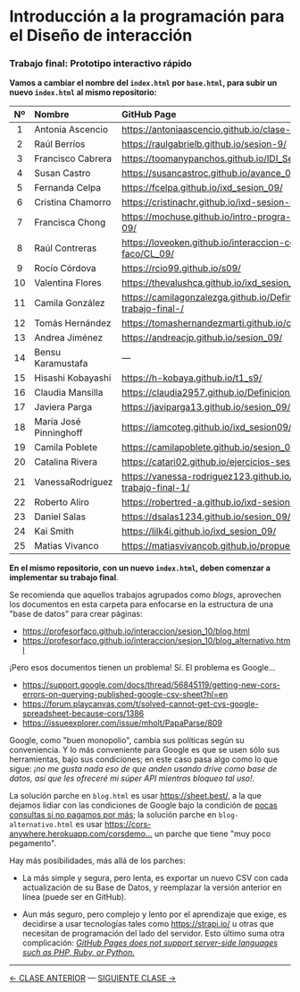 # Introducción a la programación para el Diseño de interacción

### Trabajo final: Prototipo interactivo rápido

**Vamos a cambiar el nombre del `index.html` por `base.html`, para subir un nuevo `index.html` al mismo repositorio:**

| Nº  | Nombre         |   GitHub Page                               |   Repo GitHub                        |
|:---:|:---------------|:--------------------------------------------|:-------------------------------------|
| 1 | Antonia Ascencio | https://antoniaascencio.github.io/clase-9-/ | https://github.com/antoniaascencio/clase-9-/ |
| 2 | Raúl Berríos |  https://raulgabrielb.github.io/sesion-9/ | https://github.com/raulgabrielb/sesion-9/ |
| 3 | Francisco Cabrera | https://toomanypanchos.github.io/IDI_Sesion_09/ | https://github.com/toomanypanchos/IDI_Sesion_09/ |
| 4 | Susan Castro | https://susancastroc.github.io/avance_01/ | https://github.com/susancastroc/avance_01/ |
| 5 | Fernanda Celpa | https://fcelpa.github.io/ixd_sesion_09/ | https://github.com/fcelpa/ixd_sesion_09/ |
| 6 | Cristina Chamorro | https://cristinachr.github.io/ixd-sesion-09/ | https://github.com/cristinachr/ixd-sesion-09/ |
| 7 | Francisca Chong | https://mochuse.github.io/intro-progra-dis-int-09/ | https://github.com/mochuse/intro-progra-dis-int-09/ |
| 8 | Raúl Contreras | https://loveoken.github.io/interaccion-con-faco/CL_09/ | https://github.com/LoveOken/interaccion-con-faco/tree/main/CL_09 |
| 9 | Rocío Córdova | https://rcio99.github.io/s09/ | https://github.com/rcio99/s09/ | 
| 10 | Valentina Flores | https://thevalushca.github.io/ixd_sesion_9/ | https://github.com/thevalushca/ixd_sesion_9/ |
| 11 | Camila González | https://camilagonzalezga.github.io/Definicion-trabajo-final-/ | https://github.com/camilagonzalezga/Definicion-trabajo-final-/ |
| 12 | Tomás Hernández | https://tomashernandezmarti.github.io/clase-09/ | https://github.com/tomashernandezmarti/clase-09/ |
| 13 | Andrea Jiménez | https://andreacjp.github.io/sesion_09/ | https://github.com/andreacjp/sesion_09/ |
| 14 | Bensu Karamustafa | — | — |
| 15 | Hisashi Kobayashi | https://h-kobaya.github.io/t1_s9/ | https://github.com/h-kobaya/t1_s9/ |
| 16 | Claudia Mansilla | https://claudia2957.github.io/Definicion/ | https://github.com/claudia2957/Definicion/ |
| 17 | Javiera Parga | https://javiparga13.github.io/sesion_09/ | https://github.com/javiparga13/sesion_09/ |
| 18 | María José Pinninghoff  | https://iamcoteg.github.io/ixd_sesion09/ | https://github.com/iamcoteg/ixd_sesion09/ |
| 19 | Camila Poblete | https://camilapoblete.github.io/sesion_09/ | https://github.com/camilapoblete/sesion_09/ |
| 20 | Catalina Rivera | https://catari02.github.io/ejercicios-sesion-09/ | https://github.com/catari02/ejercicios-sesion-09/ |
| 21 | VanessaRodríguez | https://vanessa-rodriguez123.github.io/Avance-trabajo-final-1/ | https://github.com/vanessa-rodriguez123/Avance-trabajo-final-1/ |
| 22 | Roberto Aliro | https://robertred-a.github.io/ixd-sesion-09/ | https://github.com/robertred-a/ixd-sesion-09/ |
| 23 | Daniel Salas | https://dsalas1234.github.io/sesion_09/ | https://github.com/dsalas1234/sesion_09/ |
| 24 | Kai Smith | https://lilk4i.github.io/ixd_sesion_09/ | https://github.com/lilk4i/ixd_sesion_09/ |
| 25 | Matias Vivanco | https://matiasvivancob.github.io/propuesta/ | https://github.com/matiasvivancob/propuesta/ |

**En el mismo repositorio, con un nuevo `index.html`, deben comenzar a implementar su trabajo final**.

Se recomienda que aquellos trabajos agrupados como *blogs*, aprovechen los documentos en esta carpeta para enfocarse en la estructura de una "base de datos" para crear páginas: 

- https://profesorfaco.github.io/interaccion/sesion_10/blog.html
- https://profesorfaco.github.io/interaccion/sesion_10/blog_alternativo.html

¡Pero esos documentos tienen un problema! Sí. El problema es Google… 
- https://support.google.com/docs/thread/56845119/getting-new-cors-errors-on-querying-published-google-csv-sheet?hl=en
- https://forum.playcanvas.com/t/solved-cannot-get-cvs-google-spreadsheet-because-cors/1386
- https://issueexplorer.com/issue/mholt/PapaParse/809

Google, como "buen monopolio", cambia sus políticas según su conveniencia. Y lo más conveniente para Google es que se usen sólo sus herramientas, bajo sus condiciones; en este caso pasa algo como lo que sigue: *¡no me gusta nada eso de que anden usando drive como base de datos, así que les ofreceré mi súper API mientras bloqueo tal uso!*. 

La solución parche en `blog.html` es usar https://sheet.best/, a la que dejamos lidiar con las condiciones de Google bajo la condición de [pocas consultas si no pagamos por más](https://sheet.best/#pricing); la solución parche en `blog-alternativo.html` es usar https://cors-anywhere.herokuapp.com/corsdemo… un parche que tiene "muy poco pegamento". 

Hay más posibilidades, más allá de los parches: 

- La más simple y segura, pero lenta, es exportar un nuevo CSV con cada actualización de su Base de Datos, y reemplazar la versión anterior en línea (puede ser en GitHub).

- Aun más seguro, pero complejo y lento por el aprendizaje que exige, es decidirse a usar tecnologías tales como https://strapi.io/ u otras que necesitan de programación del lado del servidor. Esto último suma otra complicación: [*GitHub Pages does not support server-side languages such as PHP, Ruby, or Python.*](https://docs.github.com/en/pages/getting-started-with-github-pages/about-github-pages)

- - - - - - - 

[← CLASE ANTERIOR](https://github.com/profesorfaco/interaccion/tree/main/sesion_09) — [SIGUIENTE CLASE →](https://github.com/profesorfaco/interaccion/tree/main/sesion_11)
